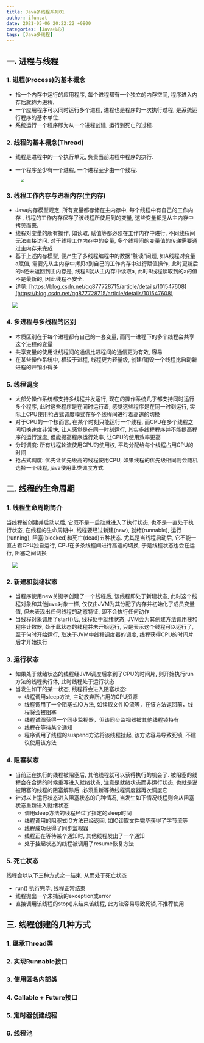 ```yaml
---
title: Java多线程系列01
author: ifuncat
date: 2021-05-06 20:22:22 +0800
categories: [Java核心]
tags: [Java多线程]
---
```

<style>
img{
    padding-left: 3%;
}
</style>

## 一. 进程与线程

### 1. 进程(Process)的基本概念
- 指一个内存中运行的应用程序, 每个进程都有一个独立的内存空间, 程序进入内存后就称为进程.
- 一个应用程序可以同时运行多个进程, 进程也是程序的一次执行过程, 是系统运行程序的基本单位.
- 系统运行一个程序即为从一个进程创建, 运行到死亡的过程.
  
### 2. 线程的基本概念(Thread)
- 线程是进程中的一个执行单元, 负责当前进程中程序的执行.
- 一个程序至少有一个进程, 一个进程至少由一个线程.

  <img src="https://cdn.jsdelivr.net/gh/ifuncat/blog-images/post/javacore/multi-thread-01-01.jpg" style="zoom:50%" />

### 3. 线程工作内存与进程内存(主内存)
- Java内存模型规定, 所有变量都存储在主内存中, 每个线程中有自己的工作内存 , 线程的工作内存保存了该线程所使用到的变量, 这些变量都是从主内存中拷贝而来.
- 线程对变量的所有操作, 如读取, 赋值等都必须在工作内存中进行, 不同线程间无法直接访问. 对于线程工作内存中的变量, 多个线程间的变量值的传递需要通过主内存来完成
- 基于上述内存模型, 便产生了多线程编程中的数据"脏读"问题, 如A线程对变量a赋值, 需要先从主内存中拷贝a到自己的工作内存中进行赋值操作, 此时更新后的a还未返回到主内存是, 线程B就从主内存中读取a, 此时B线程读取到的a的值不是最新的, 因此线程不安全.
- 详见: [https://blog.csdn.net/qq877728715/article/details/101547608](https://blog.csdn.net/qq877728715/article/details/101547608)

<img src="https://cdn.jsdelivr.net/gh/ifuncat/blog-images/post/javacore/multi-thread-01-02.png" style="zoom:100%" />

### 4. 多进程与多线程的区别
- 本质区别在于每个进程都有自己的一套变量, 而同一进程下的多个线程会共享这个进程的变量
- 共享变量的使用让线程间的通信比进程间的通信更为有效, 容易
- 在某些操作系统中, 相较于进程, 线程更为轻量级, 创建/销毁一个线程比启动新进程的开销小得多

### 5. 线程调度
- 大部分操作系统都支持多线程并发运行, 现在的操作系统几乎都支持同时运行多个程序, 此时这些程序是在同时运行着, 感觉这些程序是在同一时刻运行, 实际上CPU使用抢占式调度模式在多个线程间进行着高速的切换
- 对于CPU的一个核而言, 在某个时刻只能运行一个线程, 而CPU在多个线程之间切换速度非常快, 让人感觉是在同一时刻运行, 其实多线程程序并不能提高程序的运行速度, 但能提高程序运行效率, 让CPU的使用效率更高
- 分时调度: 所有线程轮流使用CPU的使用权, 平均分配给每个线程占用CPU的时间
- 抢占式调度: 优先让优先级高的线程使用CPU, 如果线程的优先级相同则会随机选择一个线程, java使用此类调度方式

## 二. 线程的生命周期

### 1. 线程生命周期简介
当线程被创建并启动以后, 它既不是一启动就进入了执行状态, 也不是一直处于执行状态, 在线程的生命周期中, 线程要经过新建(new), 就绪(runnable), 运行(running), 阻塞(blocked)和死亡(dead)五种状态. 尤其是当线程启动后, 它不能一直占着CPU独自运行, CPU在多条线程间进行高速的切换, 于是线程状态也会在运行, 阻塞之间切换

<img src="https://cdn.jsdelivr.net/gh/ifuncat/blog-images/post/javacore/multi-thread-01-03.png" style="zoom:100%" />

### 2. 新建和就绪状态
- 当程序使用new关键字创建了一个线程后, 该线程即处于新建状态, 此时这个线程对象和其他java对象一样, 仅仅由JVM为其分配了内存并初始化了成员变量值, 但未表现出任何线程的动态特征, 即不会执行任何动作
- 当线程对象调用了start()后, 线程处于就绪状态, JVM会为其创建方法调用栈和程序计数器, 处于此状态的线程并未开始运行, 只是表示这个线程可以运行了, 至于何时开始运行, 取决于JVM中线程调度器的调度, 线程获得CPU的时间片后才开始执行

### 3. 运行状态
- 如果处于就绪状态的线程经JVM调度后拿到了CPU的时间片, 则开始执行run方法的线程执行体, 此时线程处于运行状态
- 当发生如下的某一状态, 线程将会进入阻塞状态:
  - 线程调用sleep方法, 主动放弃所占用的CPU资源
  - 线程调用了一个阻塞式IO方法, 如读取文件IO流等，在该方法返回前，线程将会被阻塞
  - 线程试图获得一个同步监视器，但该同步监视器被其他线程锁持有
  - 线程在等待某个通知
  - 程序调用了线程的suspend方法将该线程挂起, 该方法容易导致死锁, 不建议使用该方法

### 4. 阻塞状态
- 当前正在执行的线程被阻塞后, 其他线程就可以获得执行的机会了. 被阻塞的线程会在合适的时候重写进入就绪状态, 注意是就绪状态而非运行状态, 也就是说被阻塞的线程的阻塞解除后, 必须重新等待线程调度器再次调度它
- 针对以上运行状态进入阻塞状态的几种情况, 当发生如下情况线程则会从阻塞状态重新进入就绪状态
  - 调用sleep方法的线程经过了指定的sleep时间
  - 线程调用的阻塞式IO方法已经返回, 如IO读取文件完毕获得了字节流等
  - 线程成功获得了同步监视器
  - 线程正在等待某个通知时, 其他线程发出了一个通知
  - 处于挂起状态的线程被调用了resume恢复方法

### 5. 死亡状态
  线程会以以下三种方式之一结束, 从而处于死亡状态
- run() 执行完毕, 线程正常结束
- 线程抛出一个未捕获的exception或error
- 直接调用该线程的stop()来结束该线程, 此方法容易导致死锁,不推荐使用

## 三. 线程创建的几种方式
### 1. 继承Thread类
### 2. 实现Runnable接口
### 3. 使用匿名内部类
### 4. Callable + Future接口
### 5. 定时器创建线程
### 6. 线程池

